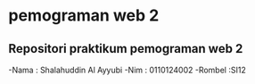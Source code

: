 # pemograman web 2

## Repositori praktikum pemograman web 2

-Nama : Shalahuddin Al Ayyubi
-Nim : 0110124002
-Rombel :SI12